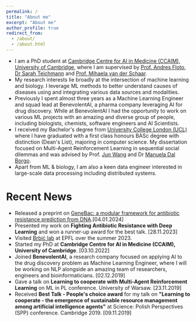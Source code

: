 ```yaml
---
permalink: /
title: "About me"
excerpt: "About me"
author_profile: true
redirect_from: 
  - /about/
  - /about.html
---
```


* I am a PhD student at [Cambridge Centre for AI in Medicine (CCAIM), University of Cambridge](https://ccaim.cam.ac.uk/), where I am supervised by [Prof. Andres Floto](http://www.med.cam.ac.uk/floto/), [Dr Sarah Teichmann](https://www.sanger.ac.uk/person/teichmann-sarah/) and [Prof. Mihaela van der Schaar](https://www.vanderschaar-lab.com/prof-mihaela-van-der-schaar/).
* My research interests lie broadly at the intersection of machine learning and biology. I leverage ML methods to better understand causes of diseases using and integrating various data sources and modalities.
* Previously I spent almost three years as a Machine Learning Engineer and squad lead at BenevolentAI, a pharma company leveraging AI for drug discovery. While at BenevolentAI I had the opportunity to work on various ML projects with an amazing and diverse group of people, including biologists, chemists, software engineers and AI Scientists.
* I received my Bachelor's degree from [University College London (UCL)](https://www.ucl.ac.uk/) where I have graduated with a first class honours BASc degree with distinction (Dean's List), majoring in computer science. My dissertation focused on Multi-Agent Reinforcement Learning in sequential social dilemmas and was advised by Prof. [Jun Wang](http://www0.cs.ucl.ac.uk/staff/Jun.Wang/) and Dr [Manuela Dal Borgo](https://www.classics.cam.ac.uk/directory/dr-manuela-dal-borgo).
* Apart from ML & biology, I am also a keen data engineer interested in large-scale data processing including distributed systems.

Recent News
======
* Released a preprint on [GeneBac: a modular framework for antibiotic resistance prediction from DNA](https://www.biorxiv.org/content/10.1101/2024.01.03.574022v1).[04.01.2024]
* Presented my work on **Fighting Antibiotic Resistance with Deep Learning** and won a runner-up award for the best talk. [28.11.2023]
* Visited [Brbić lab](https://brbiclab.epfl.ch/) at EPFL over the summer 2023.
* Started my PhD at **Cambridge Centre for AI in Medicine (CCAIM), University of Cambridge**. [03.10.2022]
* Joined **BenevolentAI**, a research company focused on applying AI to the drug discovery problem as Machine Learning Engineer, where I will be working on NLP alongside an amazing team of researchers, engineers and bioinformaticians.  [02.12.2019]
* Gave a talk on **Learning to cooperate with Multi-Agent Reinforcement Learning** on ML in PL conference. University of Warsaw. [23.11.2019]
* Received **Best Talk - People's choice award** for my talk on **"Learning to cooperate - the emergence of sustainable resource management among artificial intelligence agents"** at Science: Polish Perspectives (SPP) conference. Cambridge 2019. [09.11.2019]

[//]: # (* I have submitted an early draft of my survey on stabilizing GAN training to arXiv. You can see it [here]&#40;https://arxiv.org/abs/1910.00927&#41;. Please get in touch if you have any feedback. [02.10.2019])

[//]: # (* My application for a talk on **"Learning to cooperate - the emergence of sustainable resource management among artificial intelligence agents"** to Science Polish Perspective &#40;SPP&#41; conference at the University of Cambridge has been accepted and will take place between 8th and 9th November 2019. [17.09.2019])

[//]: # (* I will be going to Edinburgh to work as a Research Intern at the [Autonomous Agents Group, School of Inormatics, University of Edinburgh]&#40;http://agents.inf.ed.ac.uk/?page=home&#41; under the supervision of [Dr Stefano Albrecht]&#40;http://svalbrecht.de/&#41; on stabilizing Generative Adversarial Networks &#40;GANs&#41; training. [12.09.2019])

